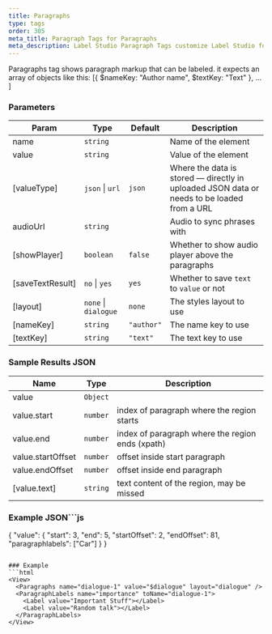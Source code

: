 ```yaml
---
title: Paragraphs
type: tags
order: 305
meta_title: Paragraph Tags for Paragraphs
meta_description: Label Studio Paragraph Tags customize Label Studio for paragraphs for machine learning and data science projects.
---
```


Paragraphs tag shows paragraph markup that can be labeled.
it expects an array of objects like this: [{ $nameKey: "Author name", $textKey: "Text" }, ... ]

### Parameters

| Param | Type | Default | Description |
| --- | --- | --- | --- |
| name | <code>string</code> |  | Name of the element |
| value | <code>string</code> |  | Value of the element |
| [valueType] | <code>json</code> \| <code>url</code> | <code>json</code> | Where the data is stored — directly in uploaded JSON data or needs to be loaded from a URL |
| audioUrl | <code>string</code> |  | Audio to sync phrases with |
| [showPlayer] | <code>boolean</code> | <code>false</code> | Whether to show audio player above the paragraphs |
| [saveTextResult] | <code>no</code> \| <code>yes</code> | <code>yes</code> | Whether to save `text` to `value` or not |
| [layout] | <code>none</code> \| <code>dialogue</code> | <code>none</code> | The styles layout to use |
| [nameKey] | <code>string</code> | <code>&quot;author&quot;</code> | The name key to use |
| [textKey] | <code>string</code> | <code>&quot;text&quot;</code> | The text key to use |

### Sample Results JSON

| Name | Type | Description |
| --- | --- | --- |
| value | <code>Object</code> |  |
| value.start | <code>number</code> | index of paragraph where the region starts |
| value.end | <code>number</code> | index of paragraph where the region ends (xpath) |
| value.startOffset | <code>number</code> | offset inside start paragraph |
| value.endOffset | <code>number</code> | offset inside end paragraph |
| [value.text] | <code>string</code> | text content of the region, may be missed |

### Example JSON```js
{
  "value": {
    "start": 3,
    "end": 5,
    "startOffset": 2,
    "endOffset": 81,
    "paragraphlabels": ["Car"]
  }
}
```

### Example
```html
<View>
  <Paragraphs name="dialogue-1" value="$dialogue" layout="dialogue" />
  <ParagraphLabels name="importance" toName="dialogue-1">
    <Label value="Important Stuff"></Label>
    <Label value="Random talk"></Label>
  </ParagraphLabels>
</View>
```
